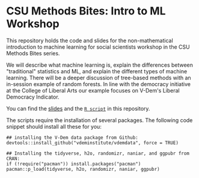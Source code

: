 # CSU Methods Bites: Intro to ML Workshop

This repository holds the code and slides for the non-mathematical introduction to machine learning for social scientists workshop in the CSU Methods Bites series. 

We will describe what machine learning is, explain the differences between "traditional" statistics and ML, and explain the different types of machine learning. There will be a deeper discussion of tree-based methods with an in-session example of random forests. In line with the democracy initiative at the College of Liberal Arts our example focuses on V-Dem's Liberal Democracy Indicator. 

You can find the [slides](./slides/slides.pdf) and the [`R script`](./scripts/workshop_rf_demo.R) in this repository. 

The scripts require the installation of several packages. The following code snippet should install all these for you:

```
## installing the V-Dem data package from Github:
devtools::install_github("vdeminstitute/vdemdata", force = TRUE)

## Installing the tidyverse, h2o, randomizr, naniar, and ggpubr from CRAN:
if (!require("pacman")) install.packages("pacman")
pacman::p_load(tidyverse, h2o, randomizr, naniar, ggpubr)
```
